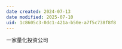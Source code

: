 ```yaml
---
date created: 2024-07-13
date modified: 2025-07-10
uid: 1c8605c3-0dc1-421a-b50e-a7f5c738f8f8
---
```


一家量化投资公司
